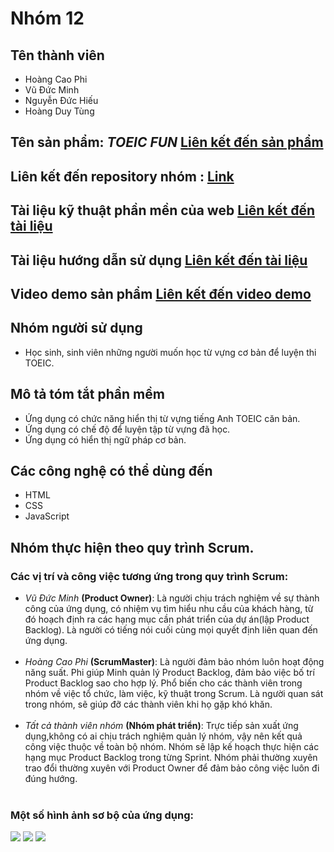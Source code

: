 <!DOCTYPE html>
<html>
    <head>
        <mate charest="utf-8" />
    </head>
    <body>
        <h1>Nhóm 12</h1>
			<h2>
			Tên thành viên
			</h2>
		<ul>
			<li>Hoàng Cao Phi</li>
			<li>Vũ Đức Minh</li>
			<li>Nguyễn Đức Hiếu</li>
			<li>Hoàng Duy Tùng</li>
		</ul>
			<h2>
			Tên sản phẩm: <i>TOEIC FUN</i> <a href= https://hoangcaophi.github.io>Liên kết đến sản phẩm</a>
			</h2>
			<h2>Liên kết đến repository nhóm : <a href="https://github.com/HoangCaoPhi/TOEICFun">Link</a></h2>
	    		<h2> Tài liệu kỹ thuật phần mền của web <a href= https://docs.google.com/document/d/1Re0IorSIbfKEN5FdteW3fLDcN2W1iqk--UCaDrw8jGo/edit#heading=h.efa49agy8fyw>Liên kết đến tài liệu</a>
			<h2>
			<h2> Tài liệu hướng dẫn sử dụng <a href= https://docs.google.com/document/d/1wggxR_ItWVyXfkKeEhUgI4tF0bgyUw8MXD8hD5E_n7U/edit>Liên kết đến tài liệu</a>
			<h2>
			<h2> Video demo sản phẩm <a href= https://www.youtube.com/watch?v=UBz-k77Ws8o>Liên kết đến video demo</a>
			<h2>
			Nhóm người sử dụng
			</h2>
			<ul>
			<li>Học sinh, sinh viên những người muốn học từ vựng cơ bản để luyện thi TOEIC.</li>
			</ul>
			<h2>
			Mô tả tóm tắt phần mềm
			</h2>
			<ul>
				<li>Ứng dụng có chức năng hiển thị  từ vựng tiếng Anh TOEIC căn bản.</li>
				<li>Ứng dụng có chế độ để luyện tập từ vựng đã học.</li>
				<li>Ứng dụng có hiển thị ngữ pháp cơ bản.</li>
			</ul>
			<h2>
			Các công nghệ có thể dùng đến
			</h2>
			<ul>
					<li>HTML</li>
					<li>CSS</li>
					<li>JavaScript</li>
			</ul>
	       <h2>Nhóm thực hiện theo quy trình Scrum.</h2>
	  		  <h3>Các vị trí và công việc tương ứng trong quy trình Scrum: </h3>
	    <ul>
	    	<li><i>Vũ Đức Minh </i><strong>(Product Owner)</strong>: Là người chịu trách nghiệm về sự thành công của ứng dụng, có nhiệm vụ tìm hiểu nhu cầu của khách hàng, từ đó hoạch định ra các hạng mục cần phát triển của dự án(lập Product Backlog). Là người có tiếng nói cuối cùng mọi quyết định liên quan đến ứng dụng. </li></br>
	    	<li><i>Hoàng Cao Phi </i><strong>(ScrumMaster)</strong>: Là người đảm bảo nhóm luôn hoạt động năng suất. Phi giúp Minh quản lý Product Backlog, đảm bảo việc bố trí Product Backlog sao cho hợp lý. Phổ biến cho các thành viên trong nhóm về việc tổ chức, làm việc, kỹ thuật trong Scrum. Là người quan sát trong nhóm, sẽ giúp đỡ các thành viên khi họ gặp khó khăn.</li></br>
	    	<li>
	    		<i>Tất cả thành viên nhóm </i><strong>(Nhóm phát triển)</strong>: 
	    		Trực tiếp sản xuất ứng dụng,không có ai chịu trách nghiệm quản lý nhóm, vậy nên kết quả công việc thuộc về toàn bộ nhóm. Nhóm sẽ lập kế hoạch thực hiện các hạng mục Product Backlog trong từng Sprint. Nhóm phải thường xuyên trao đổi thường xuyên với Product Owner để đảm bảo công việc luôn đi đúng hướng.
	    	</li></br>
	    </ul>
			<h3>Một số hình ảnh sơ bộ của ứng dụng:</h3>
	    		<img src = "https://user-images.githubusercontent.com/43242684/56467571-e131b700-644a-11e9-96c5-020e4c4cc35d.png"></img>
	    		<img src = "https://user-images.githubusercontent.com/43242684/56467584-11795580-644b-11e9-84ad-9974d194d781.png"></img>
	    		<img src = "https://user-images.githubusercontent.com/43242684/56467617-6321e000-644b-11e9-8658-197ab3f4b844.PNG"></img>
			
	    	       

</html>
